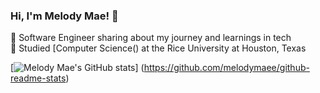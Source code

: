 ### Hi, I'm Melody Mae! 👋

🎨 Software Engineer sharing about my journey and learnings in tech <br/>
🎨 Studied [Computer Science\() at the Rice University at Houston, Texas <br/>

[![Melody Mae's GitHub stats](https://github-readme-stats.vercel.app/api?username=melodymaee&count_private=true&show_icons=true&theme=radical&hide_rank=false)]
(https://github.com/melodymaee/github-readme-stats)

